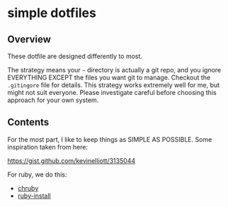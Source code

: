 # simple dotfiles

## Overview

These dotfile are designed differently to most. 

The strategy means your `~` directory is actually a git repo, and you ignore EVERYTHING EXCEPT the files you want git to manage. Checkout the `.gitingore` file for details. This strategy works extremely well for me, but might not suit everyone. Please investigate careful before choosing this approach for your own system.

## Contents

For the most part, I like to keep things as SIMPLE AS POSSIBLE. Some inspiration taken from here:

https://gist.github.com/kevinelliott/3135044

For ruby, we do this:

* [chruby](https://github.com/postmodern/chruby)
* [ruby-install](https://github.com/postmodern/ruby-install)

